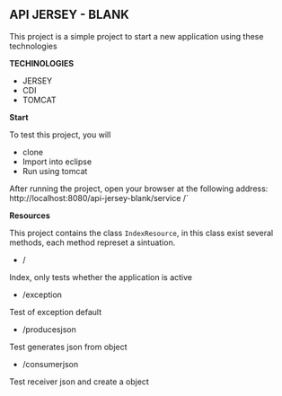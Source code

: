 
## API JERSEY - BLANK

This project is a simple project to start a new application using these technologies  

**TECHINOLOGIES**

- JERSEY
- CDI
- TOMCAT

**Start**

To test this project, you will 

-	clone
-	Import into eclipse
-	Run using tomcat

After running the project, open your browser at the following address: http://localhost:8080/api-jersey-blank/service /`

**Resources**

This project contains the class `IndexResource`, in this class exist several methods, each method represet a sintuation.

-	/

Index, only tests whether the application is active  

-	/exception

Test of exception default	

-	/producesjson

Test generates json from object

-	/consumerjson

Test receiver json and create a object 
